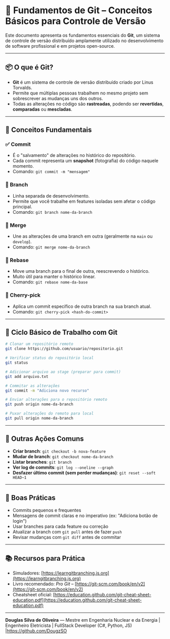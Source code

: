 # 🧱 Fundamentos de Git – Conceitos Básicos para Controle de Versão

Este documento apresenta os fundamentos essenciais do **Git**, um sistema de controle de versão distribuído amplamente utilizado no desenvolvimento de software profissional e em projetos open-source.

---

## 📦 O que é Git?

- **Git** é um sistema de controle de versão distribuído criado por Linus Torvalds.
- Permite que múltiplas pessoas trabalhem no mesmo projeto sem sobrescrever as mudanças uns dos outros.
- Todas as alterações no código são **rastreadas**, podendo ser **revertidas**, **comparadas** ou **mescladas**.

---

## 📂 Conceitos Fundamentais

### ✅ Commit
- É o "salvamento" de alterações no histórico do repositório.
- Cada commit representa um **snapshot** (fotografia) do código naquele momento.
- Comando: `git commit -m "mensagem"`

### 🌿 Branch
- Linha separada de desenvolvimento.
- Permite que você trabalhe em features isoladas sem afetar o código principal.
- Comando: `git branch nome-da-branch`

### 🔁 Merge
- Une as alterações de uma branch em outra (geralmente na `main` ou `develop`).
- Comando: `git merge nome-da-branch`

### 🎯 Rebase
- Move uma branch para o final de outra, reescrevendo o histórico.
- Muito útil para manter o histórico linear.
- Comando: `git rebase nome-da-base`

### 🍒 Cherry-pick
- Aplica um commit específico de outra branch na sua branch atual.
- Comando: `git cherry-pick <hash-do-commit>`

---

## 📄 Ciclo Básico de Trabalho com Git

```bash
# Clonar um repositório remoto
git clone https://github.com/usuario/repositorio.git

# Verificar status do repositório local
git status

# Adicionar arquivo ao stage (preparar para commit)
git add arquivo.txt

# Commitar as alterações
git commit -m "Adiciona novo recurso"

# Enviar alterações para o repositório remoto
git push origin nome-da-branch

# Puxar alterações do remoto para local
git pull origin nome-da-branch
```

---

## 🔧 Outras Ações Comuns

- **Criar branch**: `git checkout -b nova-feature`
- **Mudar de branch**: `git checkout nome-da-branch`
- **Listar branches**: `git branch`
- **Ver log de commits**: `git log --oneline --graph`
- **Desfazer último commit (sem perder mudanças)**: `git reset --soft HEAD~1`

---

## 🧠 Boas Práticas

- Commits pequenos e frequentes
- Mensagens de commit claras e no imperativo (ex: "Adiciona botão de login")
- Usar branches para cada feature ou correção
- Atualizar a branch com `git pull` antes de fazer `push`
- Revisar mudanças com `git diff` antes de commitar

---

## 📚 Recursos para Prática

- Simuladores: [https://learngitbranching.js.org](https://learngitbranching.js.org)
- Livro recomendado: *Pro Git* – [https://git-scm.com/book/en/v2](https://git-scm.com/book/en/v2)
- Cheatsheet oficial: [https://education.github.com/git-cheat-sheet-education.pdf](https://education.github.com/git-cheat-sheet-education.pdf)

---

**Douglas Silva de Oliveira** — Mestre em Engenharia Nuclear e da Energia | Engenheiro Eletricista | FullStack Developer (C#, Python, JS) |https://github.com/DougzSO

